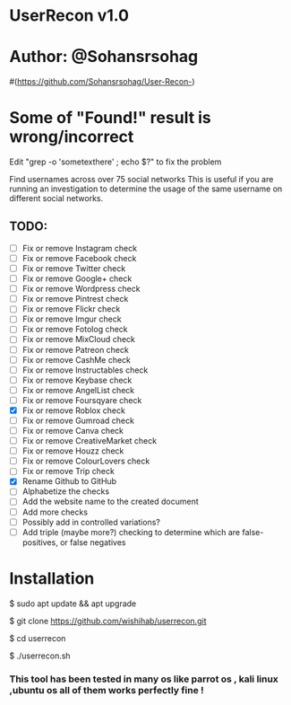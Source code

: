 # UserRecon v1.0
# Author: @Sohansrsohag 
#(https://github.com/Sohansrsohag/User-Recon-)

# Some of "Found!" result is wrong/incorrect
Edit "grep -o 'sometexthere' ; echo $?" to fix the problem

Find usernames across over 75 social networks
This is useful if you are running an investigation to determine the usage of the same username on different social networks.

## TODO:

  - [ ] Fix or remove Instagram check
  - [ ] Fix or remove Facebook check
  - [ ] Fix or remove Twitter check
  - [ ] Fix or remove Google+ check
  - [ ] Fix or remove Wordpress check
  - [ ] Fix or remove Pintrest check
  - [ ] Fix or remove Flickr check
  - [ ] Fix or remove Imgur check
  - [ ] Fix or remove Fotolog check
  - [ ] Fix or remove MixCloud check
  - [ ] Fix or remove Patreon check
  - [ ] Fix or remove CashMe check
  - [ ] Fix or remove Instructables check
  - [ ] Fix or remove Keybase check
  - [ ] Fix or remove AngelList check
  - [ ] Fix or remove Foursqyare check
  - [x] Fix or remove Roblox check
  - [ ] Fix or remove Gumroad check
  - [ ] Fix or remove Canva check
  - [ ] Fix or remove CreativeMarket check
  - [ ] Fix or remove Houzz check
  - [ ] Fix or remove ColourLovers check
  - [ ] Fix or remove Trip check
- [x] Rename Github to GitHub
- [ ] Alphabetize the checks
- [ ] Add the website name to the created document
- [ ] Add more checks
- [ ] Possibly add in controlled variations?
- [ ] Add triple (maybe more?) checking to determine which are false-positives, or false negatives
# Installation 

$ sudo apt update && apt upgrade

$ git clone https://github.com/wishihab/userrecon.git

$ cd userrecon

$ ./userrecon.sh

### This tool has been tested in many os like parrot os , kali linux ,ubuntu os all of them works perfectly fine  !
